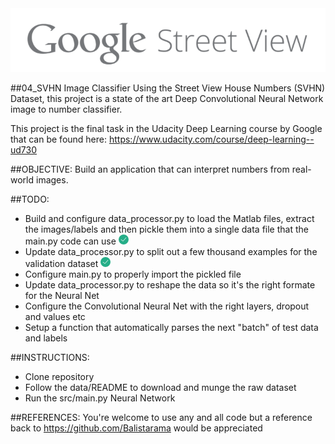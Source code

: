 <div align="center">
  <img src="https://raw.githubusercontent.com/Balistarama/04_SVHN-Image-Classifier/master/Google%20Street%20View.png"><br>
</div>

##04_SVHN Image Classifier
Using the Street View House Numbers (SVHN) Dataset, this project is a state of
the art Deep Convolutional Neural Network image to number classifier.

This project is the final task in the Udacity Deep Learning course by Google 
that can be found here: https://www.udacity.com/course/deep-learning--ud730

##OBJECTIVE:
Build an application that can interpret numbers from real-world images.

##TODO:
- Build and configure data_processor.py to load the Matlab files, extract the 
images/labels and then pickle them into a single data file that the main.py 
code can use <img src="https://raw.githubusercontent.com/Balistarama/04_SVHN-Image-Classifier/master/tick.png">
- Update data_processor.py to split out a few thousand examples for the validation dataset <img src="https://raw.githubusercontent.com/Balistarama/04_SVHN-Image-Classifier/master/tick.png">
- Configure main.py to properly import the pickled file
- Update data_processor.py to reshape the data so it's the right formate for the Neural Net
- Configure the Convolutional Neural Net with the right layers, dropout and values etc
- Setup a function that automatically parses the next "batch" of test data and labels

##INSTRUCTIONS:
 - Clone repository
 - Follow the data/README to download and munge the raw dataset
 - Run the src/main.py Neural Network

##REFERENCES:
You're welcome to use any and all code but a reference back to 
https://github.com/Balistarama would be appreciated
